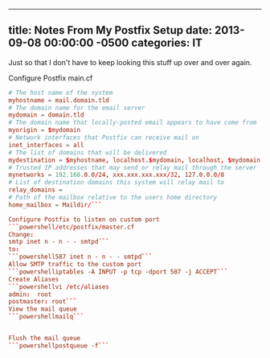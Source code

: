﻿---

title:  Notes From My Postfix Setup
date:   2013-09-08 00:00:00 -0500
categories: IT
---






Just so that I don't have to keep looking this stuff up over and over again.

Configure Postfix main.cf
```powershell/etc/postfix/main.cf
# The host name of the system
myhostname = mail.domain.tld
# The domain name for the email server
mydomain = domain.tld
# The domain name that locally-posted email appears to have come from
myorigin = $mydomain
# Network interfaces that Postfix can receive mail on
inet_interfaces = all
# The list of domains that will be delivered
mydestination = $myhostname, localhost.$mydomain, localhost, $mydomain
# Trusted IP addresses that may send or relay mail through the server
mynetworks = 192.168.0.0/24, xxx.xxx.xxx.xxx/32, 127.0.0.0/8
# List of destination domains this system will relay mail to
relay_domains =
# Path of the mailbox relative to the users home directory
home_mailbox = Maildir/```

Configure Postfix to listen on custom port
```powershell/etc/postfix/master.cf
Change:
smtp inet n - n - - smtpd```
to:
```powershell587 inet n - n - - smtpd```
Allow SMTP traffic to the custom port
```powershelliptables -A INPUT -p tcp -dport 587 -j ACCEPT```
Create Aliases
```powershellvi /etc/aliases
admin:  root
postmaster: root```
View the mail queue
```powershellmailq```


Flush the mail queue
```powershellpostqueue -f```



